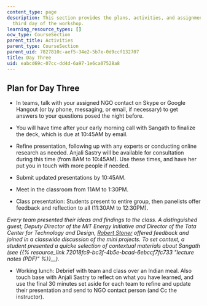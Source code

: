```yaml
---
content_type: page
description: This section provides the plans, activities, and assignments for the
  third day of the workshop.
learning_resource_types: []
ocw_type: CourseSection
parent_title: Activities
parent_type: CourseSection
parent_uid: 7827810c-aef5-34e2-5b7e-0d9ccf132707
title: Day Three
uid: eabcd69c-07cc-dd4d-6a97-1e6ca07528a8
---
```


Plan for Day Three
------------------

*   In teams, talk with your assigned NGO contact on Skype or Google Hangout (or by phone, messaging, or email, if necessary) to get answers to your questions posed the night before.
*   You will have time after your early morning call with Sangath to finalize the deck, which is due at 10:45AM by email.
*   Refine presentation, following up with any experts or conducting online research as needed. Anjali Sastry will be available for consultation during this time (from 8AM to 10:45AM). Use these times, and have her put you in touch with more people if needed.
*   Submit updated presentations by 10:45AM.

*   Meet in the classroom from 11AM to 1:30PM.
*   Class presentation: Students present to entire group, then panelists offer feedback and reflection to all (11:30AM to 12:30PM).

_Every team presented their ideas and findings to the class. A distinguished guest, Deputy Director of the MIT Energy Initiative and Director of the Tata Center for Technology and Design,_ [_Robert Stoner_](https://tatacenter.mit.edu/team/robert-stoner/) _offered feedback and joined in a classwide discussion of the mini projects. To set context, a student presented a quicke selection of contextual materials about Sangath (see_ _{{% resource_link 72018fc9-bc3f-4b5e-bcad-6ebccf7fc733 "lecture notes (PDF)" %}}__)._

*   Working lunch: Debrief with team and class over an Indian meal. Also touch base with Anjali Sastry to reflect on what you have learned, and use the final 30 minutes set aside for each team to refine and update their presentation and send to NGO contact person (and Cc the instructor).